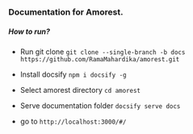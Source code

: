 ### Documentation for Amorest.

##### How to run?

- Run git clone
`git clone --single-branch -b docs https://github.com/RamaMahardika/amorest.git`

- Install docsify
`npm i docsify -g`

- Select amorest directory
`cd amorest`

- Serve documentation folder
`docsify serve docs`

- go to `http://localhost:3000/#/`
